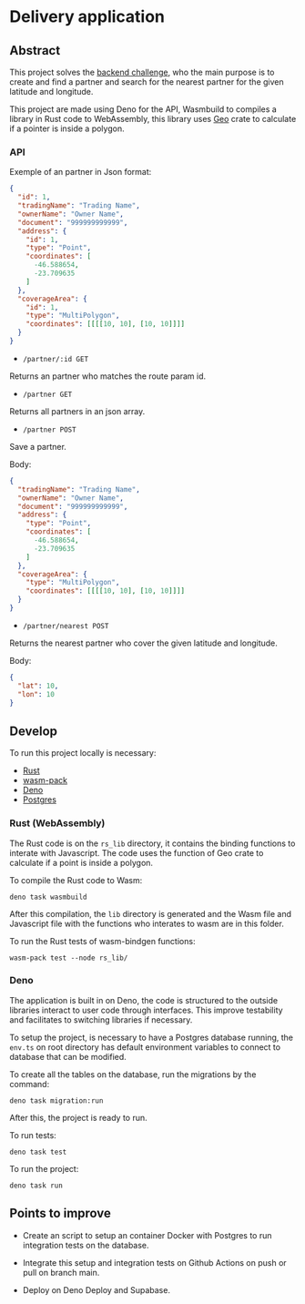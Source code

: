 # Delivery application

## Abstract

This project solves the
[backend challenge](https://github.com/ZXVentures/ze-code-challenges/blob/master/backend.md),
who the main purpose is to create and find a partner and search for the nearest
partner for the given latitude and longitude.

This project are made using Deno for the API, Wasmbuild to compiles a library in
Rust code to WebAssembly, this library uses [Geo](https://crates.io/crates/geo)
crate to calculate if a pointer is inside a polygon.

### API

Exemple of an partner in Json format:

```json
{
  "id": 1,
  "tradingName": "Trading Name",
  "ownerName": "Owner Name",
  "document": "999999999999",
  "address": {
    "id": 1,
    "type": "Point",
    "coordinates": [
      -46.588654,
      -23.709635
    ]
  },
  "coverageArea": {
    "id": 1,
    "type": "MultiPolygon",
    "coordinates": [[[[10, 10], [10, 10]]]]
  }
}
```

- `/partner/:id GET`

Returns an partner who matches the route param id.

- `/partner GET`

Returns all partners in an json array.

- `/partner POST`

Save a partner.

Body:

```json
{
  "tradingName": "Trading Name",
  "ownerName": "Owner Name",
  "document": "999999999999",
  "address": {
    "type": "Point",
    "coordinates": [
      -46.588654,
      -23.709635
    ]
  },
  "coverageArea": {
    "type": "MultiPolygon",
    "coordinates": [[[[10, 10], [10, 10]]]]
  }
}
```

- `/partner/nearest POST`

Returns the nearest partner who cover the given latitude and longitude.

Body:

```json
{
  "lat": 10,
  "lon": 10
}
```

## Develop

To run this project locally is necessary:

- [Rust](https://www.rust-lang.org/tools/install)
- [wasm-pack](https://rustwasm.github.io/wasm-pack/installer/)
- [Deno](https://deno.land/#installation)
- [Postgres](https://www.postgresql.org/)

### Rust (WebAssembly)

The Rust code is on the `rs_lib` directory, it contains the binding functions to
interate with Javascript. The code uses the function of Geo crate to calculate
if a point is inside a polygon.

To compile the Rust code to Wasm:

```shell
deno task wasmbuild
```

After this compilation, the `lib` directory is generated and the Wasm file and
Javascript file with the functions who interates to wasm are in this folder.

To run the Rust tests of wasm-bindgen functions:

```
wasm-pack test --node rs_lib/
```

### Deno

The application is built in on Deno, the code is structured to the outside
libraries interact to user code through interfaces. This improve testability and
facilitates to switching libraries if necessary.

To setup the project, is necessary to have a Postgres database running, the
`env.ts` on root directory has default environment variables to connect to
database that can be modified.

To create all the tables on the database, run the migrations by the command:

```shell
deno task migration:run
```

After this, the project is ready to run.

To run tests:

```shell
deno task test
```

To run the project:

```shell
deno task run
```

## Points to improve

- Create an script to setup an container Docker with Postgres to run integration
  tests on the database.

- Integrate this setup and integration tests on Github Actions on push or pull
  on branch main.

- Deploy on Deno Deploy and Supabase.

